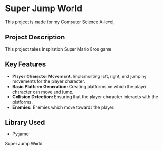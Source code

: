 # Super Jump World

This project is made for my Computer Science A-level,

## Project Description

This project takes inspiration Super Mario Bros game

## Key Features

- **Player Character Movement:** Implementing left, right, and jumping movements for the player character.
- **Basic Platform Generation:** Creating platforms on which the player character can move and jump.
- **Collision Detection:** Ensuring that the player character interacts with the platforms.
- **Enemies:** Enemies which move towards the player.

## Library Used

- Pygame

Super Jump World
